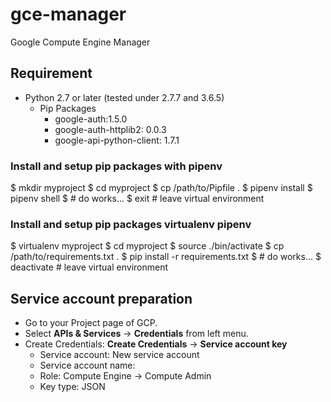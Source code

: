 gce-manager
===============

Google Compute Engine Manager

## Requirement

* Python 2.7 or later (tested under 2.7.7 and 3.6.5)
    * Pip Packages
        * google-auth:1.5.0
        * google-auth-httplib2: 0.0.3
        * google-api-python-client: 1.7.1

### Install and setup pip packages with pipenv

   $ mkdir myproject
   $ cd myproject
   $ cp /path/to/Pipfile .
   $ pipenv install
   $ pipenv shell
   $ # do works...
   $ exit # leave virtual environment

### Install and setup pip packages virtualenv pipenv

   $ virtualenv myproject
   $ cd myproject
   $ source ./bin/activate
   $ cp /path/to/requirements.txt .
   $ pip install -r requirements.txt
   $ # do works...
   $ deactivate # leave virtual environment

## Service account preparation

* Go to your Project page of GCP.
* Select  **APIs & Services** -> **Credentials** from left menu.
* Create Credentials: **Create Credentials** -> **Service account key**
    * Service account: New service account
    * Service account name: <as you like>
    * Role: Compute Engine -> Compute Admin
    * Key type: JSON


